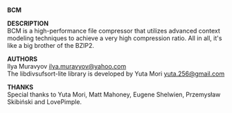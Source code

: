 <b>BCM</b><br/>

<b>DESCRIPTION</b><br/>
BCM is a high-performance file compressor that utilizes advanced context modeling
techniques to achieve a very high compression ratio. All in all, it's like a big
brother of the BZIP2.

<b>AUTHORS</b><br/>
Ilya Muravyov <ilya.muravyov@yahoo.com><br/>
The libdivsufsort-lite library is developed by Yuta Mori <yuta.256@gmail.com>

<b>THANKS</b><br/>
Special thanks to Yuta Mori, Matt Mahoney, Eugene Shelwien, Przemysław Skibiński
and LovePimple.
